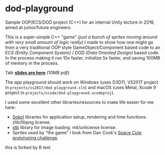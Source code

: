# dod-playground

Sample OOP/ECS/DOD project (C++) for an internal Unity lecture in 2018, aimed at junior/future engineers.

This is a super-simple C++ "game" _(just a bunch of sprites moving around with very small amount of logic really)_ I made to
show how one might go from a very traditional OOP style GameObject/Component based code to an ECS _(Entity Component System)_ /
DOD _(Data Oriented Design)_ based code. In the process making it run 10x faster, initialize 5x faster, and saving 100MB of memory
in the process.

Talk [**slides are here**](http://aras-p.info/texts/files/2018Academy%20-%20ECS-DoD.pdf) _(10MB pdf)_.

The app playground should work on Windows (uses D3D11, VS2017 project in `projects/vs2017/dod-playground.sln`) and
macOS (uses Metal, Xcode 9 project in `projects/xcode/dod-playground.xcodeproj`).

I used some excellent other libraries/resources to make life easier for me here:

* [Sokol](https://github.com/floooh/sokol) libraries for application setup, rendering and time functions. zlib/libpng license.
* [stb](https://github.com/nothings/stb) library for image loading. mit/unlicense license.
* Sprites used by "the game" I took from Dan Cook's [Space Cute prototyping challenge](http://www.lostgarden.com/2007/03/spacecute-prototyping-challenge.html).

this is forked by B
test
